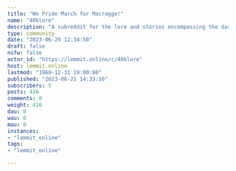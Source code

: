 ```yaml
---
title: "We Pride March for Macragge!" 
name: "40klore"
description: "A subreddit for the lore and stories encompassing the dark future of the Warhammer 40,000 franchise Official lore and fan fluff are..."
type: community
date: "2023-06-29 12:34:50"
draft: false
nsfw: false
actor_id: "https://lemmit.online/c/40klore"
host: lemmit.online
lastmod: "1969-12-31 19:00:00"
published: "2023-06-21 14:33:16"
subscribers: 5
posts: 416
comments: 0
weight: 416
dau: 0
wau: 0
mau: 0
instances:
- "lemmit_online"
tags: 
- "lemmit_online"

---
```

